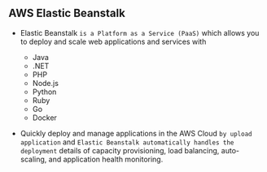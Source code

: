 ## AWS Elastic Beanstalk

- Elastic Beanstalk `is a Platform as a Service (PaaS)` which allows you to deploy and scale web applications and services with

  - Java
  - .NET
  - PHP
  - Node.js
  - Python
  - Ruby
  - Go
  - Docker

- Quickly deploy and manage applications in the AWS Cloud `by upload application` and `Elastic Beanstalk automatically handles the deployment` details of capacity provisioning, load balancing, auto-scaling, and application health monitoring.
